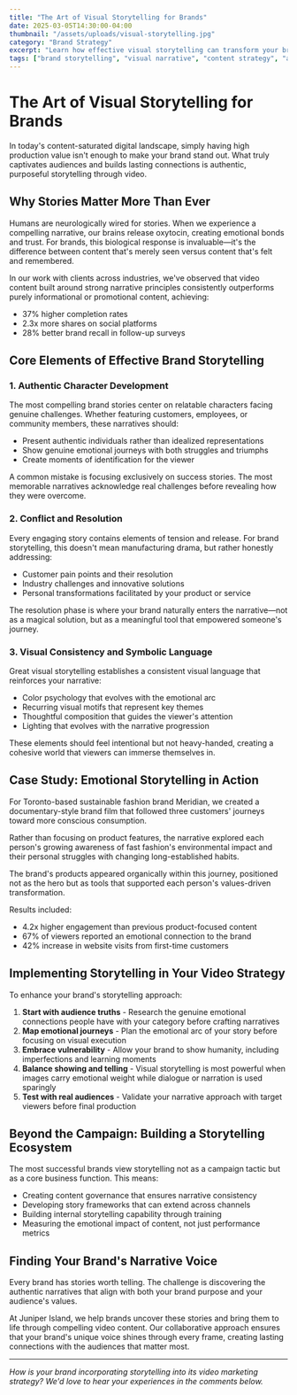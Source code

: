 ```yaml
---
title: "The Art of Visual Storytelling for Brands"
date: 2025-03-05T14:30:00-04:00
thumbnail: "/assets/uploads/visual-storytelling.jpg"
category: "Brand Strategy"
excerpt: "Learn how effective visual storytelling can transform your brand's connection with audiences and drive meaningful engagement."
tags: ["brand storytelling", "visual narrative", "content strategy", "audience engagement"]
---
```


# The Art of Visual Storytelling for Brands

In today's content-saturated digital landscape, simply having high production value isn't enough to make your brand stand out. What truly captivates audiences and builds lasting connections is authentic, purposeful storytelling through video.

## Why Stories Matter More Than Ever

Humans are neurologically wired for stories. When we experience a compelling narrative, our brains release oxytocin, creating emotional bonds and trust. For brands, this biological response is invaluable—it's the difference between content that's merely seen versus content that's felt and remembered.

In our work with clients across industries, we've observed that video content built around strong narrative principles consistently outperforms purely informational or promotional content, achieving:

- 37% higher completion rates
- 2.3x more shares on social platforms
- 28% better brand recall in follow-up surveys

## Core Elements of Effective Brand Storytelling

### 1. Authentic Character Development

The most compelling brand stories center on relatable characters facing genuine challenges. Whether featuring customers, employees, or community members, these narratives should:

- Present authentic individuals rather than idealized representations
- Show genuine emotional journeys with both struggles and triumphs
- Create moments of identification for the viewer

A common mistake is focusing exclusively on success stories. The most memorable narratives acknowledge real challenges before revealing how they were overcome.

### 2. Conflict and Resolution

Every engaging story contains elements of tension and release. For brand storytelling, this doesn't mean manufacturing drama, but rather honestly addressing:

- Customer pain points and their resolution
- Industry challenges and innovative solutions
- Personal transformations facilitated by your product or service

The resolution phase is where your brand naturally enters the narrative—not as a magical solution, but as a meaningful tool that empowered someone's journey.

### 3. Visual Consistency and Symbolic Language

Great visual storytelling establishes a consistent visual language that reinforces your narrative:

- Color psychology that evolves with the emotional arc
- Recurring visual motifs that represent key themes
- Thoughtful composition that guides the viewer's attention
- Lighting that evolves with the narrative progression

These elements should feel intentional but not heavy-handed, creating a cohesive world that viewers can immerse themselves in.

## Case Study: Emotional Storytelling in Action

For Toronto-based sustainable fashion brand Meridian, we created a documentary-style brand film that followed three customers' journeys toward more conscious consumption.

Rather than focusing on product features, the narrative explored each person's growing awareness of fast fashion's environmental impact and their personal struggles with changing long-established habits.

The brand's products appeared organically within this journey, positioned not as the hero but as tools that supported each person's values-driven transformation.

Results included:
- 4.2x higher engagement than previous product-focused content
- 67% of viewers reported an emotional connection to the brand
- 42% increase in website visits from first-time customers

## Implementing Storytelling in Your Video Strategy

To enhance your brand's storytelling approach:

1. **Start with audience truths** - Research the genuine emotional connections people have with your category before crafting narratives
2. **Map emotional journeys** - Plan the emotional arc of your story before focusing on visual execution
3. **Embrace vulnerability** - Allow your brand to show humanity, including imperfections and learning moments
4. **Balance showing and telling** - Visual storytelling is most powerful when images carry emotional weight while dialogue or narration is used sparingly
5. **Test with real audiences** - Validate your narrative approach with target viewers before final production

## Beyond the Campaign: Building a Storytelling Ecosystem

The most successful brands view storytelling not as a campaign tactic but as a core business function. This means:

- Creating content governance that ensures narrative consistency
- Developing story frameworks that can extend across channels
- Building internal storytelling capability through training
- Measuring the emotional impact of content, not just performance metrics

## Finding Your Brand's Narrative Voice

Every brand has stories worth telling. The challenge is discovering the authentic narratives that align with both your brand purpose and your audience's values.

At Juniper Island, we help brands uncover these stories and bring them to life through compelling video content. Our collaborative approach ensures that your brand's unique voice shines through every frame, creating lasting connections with the audiences that matter most.

---

*How is your brand incorporating storytelling into its video marketing strategy? We'd love to hear your experiences in the comments below.*
